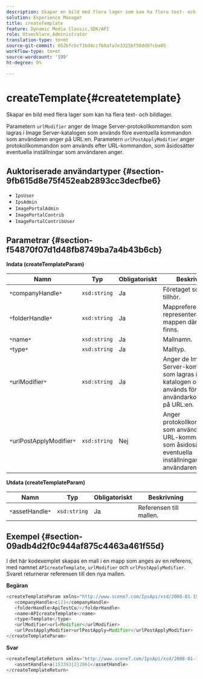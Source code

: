```yaml
---
description: Skapar en bild med flera lager som kan ha flera text- och bildlager.
solution: Experience Manager
title: createTemplate
feature: Dynamic Media Classic,SDK/API
role: Utvecklare,Administratör
translation-type: tm+mt
source-git-commit: 052bfcbcf1bd4ccf60afa7e3325bf58dd07cba85
workflow-type: tm+mt
source-wordcount: '199'
ht-degree: 0%

---
```



# createTemplate{#createtemplate}

Skapar en bild med flera lager som kan ha flera text- och bildlager.

Parametern `urlModifier` anger de Image Server-protokollkommandon som lagras i Image Server-katalogen som används före eventuella kommandon som användaren anger på URL:en. Parametern `urlPostApplyModifier` anger protokollkommandon som används efter URL-kommandon, som åsidosätter eventuella inställningar som användaren anger.

## Auktoriserade användartyper {#section-9fb615d8e75f452eab2893cc3decfbe6}

* `IpsUser`
* `IpsAdmin`
* `ImagePortalAdmin`
* `ImagePortalContrib`
* `ImagePortalContribUser`

## Parametrar {#section-f54870f07d1d48fb8749ba7a4b43b6cb}

**Indata (createTemplateParam)**

| Namn | Typ | Obligatoriskt | Beskrivning |
|---|---|---|---|
| `*`companyHandle`*` | `xsd:string` | Ja | Företaget som mallen tillhör. |
| `*`folderHandle`*` | `xsd:string` | Ja | Mappreferensen som representerar mappen där mallen finns. |
| `*`name`*` | `xsd:string` | Ja | Mallnamn. |
| `*`type`*` | `xsd:string` | Ja | Malltyp. |
| `*`urlModifier`*` | `xsd:string` | Ja | Anger de Image Server-kommandon som lagras i IS-katalogen och som används före användarkommandon på URL:en. |
| `*`urlPostApplyModifier`*` | `xsd:string` | Nej | Anger protokollkommandon som används efter URL-kommandon, som åsidosätter eventuella inställningar som användaren anger. |

**Utdata (createTemplateParam)**

| Namn | Typ | Obligatoriskt | Beskrivning |
|---|---|---|---|
| `*`assetHandle`*` | `xsd:string` | Ja | Referensen till mallen. |

## Exempel {#section-09adb4d2f0c944af875c4463a461f55d}

I det här kodexemplet skapas en mall i en mapp som anges av en referens, med namnet `APIcreateTemplate`, `urlModifier` och `urlPostApplyModifier`. Svaret returnerar referensen till den nya mallen.

**Begäran**

```java
<createTemplateParam xmlns="http://www.scene7.com/IpsApi/xsd/2008-01-15">
   <companyHandle>c|21</companyHandle>
   <folderHandle>ApiTestCo/</folderHandle>
   <name>APIcreateTemplate</name>
   <type>Template</type>
   <urlModifier>url=Modifier</urlModifier>
   <urlPostApplyModifier>urlPostApply=Modifier</urlPostApplyModifier>
</createTemplateParam>
```

**Svar**

```java
<createTemplateReturn xmlns="http://www.scene7.com/IpsApi/xsd/2008-01-15">
   <assetHandle>a|153393|2|2061</assetHandle>
</createTemplateReturn>
```

